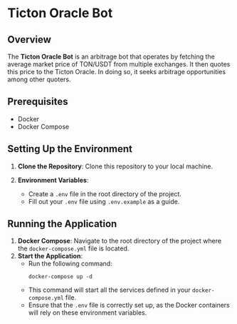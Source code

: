 # Ticton Oracle Bot

## Overview
The **Ticton Oracle Bot** is an arbitrage bot that operates by fetching the average market price of TON/USDT from multiple exchanges. It then quotes this price to the Ticton Oracle. In doing so, it seeks arbitrage opportunities among other quoters. 

## Prerequisites
- Docker
- Docker Compose

## Setting Up the Environment
1. **Clone the Repository**: Clone this repository to your local machine.

2. **Environment Variables**: 
   - Create a `.env` file in the root directory of the project.
   - Fill out your `.env` file using `.env.example` as a guide.

## Running the Application
1. **Docker Compose**: Navigate to the root directory of the project where the `docker-compose.yml` file is located.
2. **Start the Application**:
   - Run the following command:
     ```
     docker-compose up -d
     ```
   - This command will start all the services defined in your `docker-compose.yml` file.
   - Ensure that the `.env` file is correctly set up, as the Docker containers will rely on these environment variables.

